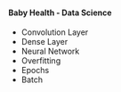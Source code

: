 #### Baby Health - Data Science
- Convolution Layer
- Dense Layer
- Neural Network
- Overfitting
- Epochs
- Batch
